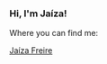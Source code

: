 ### Hi, I'm Jaíza!


Where you can find me:
<div class="badge-base LI-profile-badge" data-locale="pt_BR" data-size="large" data-theme="dark" data-type="VERTICAL" data-vanity="jaíza-freire" data-version="v1"><a class="badge-base__link LI-simple-link" href="https://br.linkedin.com/in/ja%C3%ADza-freire?trk=profile-badge">Jaíza Freire</a></div>              

